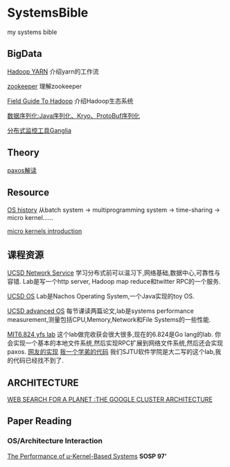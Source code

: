 # SystemsBible
my systems bible


## BigData
[Hadoop YARN](http://www.zhihu.com/question/23167837) 介绍yarn的工作流

[zookeeper](https://www.zhihu.com/question/35139415#answer-20040689) 理解zookeeper

[Field Guide To Hadoop](http://www.allitebooks.com/field-guide-to-hadoop/) 介绍Hadoop生态系统

[数据序列化:Java序列化、Kryo、ProtoBuf序列化](./bigdata/serialization.md)

[分布式监控工具Ganglia](./bigdata/cluster_monitor.md)


## Theory

[paxos解读](http://drmingdrmer.github.io/tech/distributed/2015/11/11/paxos-slide.html)

## Resource

[OS history](https://www.google.com/url?sa=t&rct=j&q=&esrc=s&source=web&cd=2&cad=rja&uact=8&ved=0ahUKEwiBgJzJ0pTKAhVD1mMKHYDvAAkQFggiMAE&url=http%3A%2F%2Fweb.mst.edu%2F~ercal%2F284%2Fslides-1%2FCHAP2.ppt&usg=AFQjCNEkcTtlkmFs2YE9-7Jp9pLfvrZU_A&bvm=bv.110151844,d.cGc) 从batch system -> multiprogramming system -> time-sharing -> micro kernel......


[micro kernels introduction](https://www.google.com/url?sa=t&rct=j&q=&esrc=s&source=web&cd=4&cad=rja&uact=8&ved=0ahUKEwiBgJzJ0pTKAhVD1mMKHYDvAAkQFggyMAM&url=http%3A%2F%2Ffaculty.cs.nku.edu%2F~waldenj%2Fclasses%2F2007%2Fspring%2Fcsc660%2Flectures%2FMicrokernels.ppt&usg=AFQjCNGFhhR9HvFMab6Hoeh03xcn--fGeg&bvm=bv.110151844,d.cGc)

## 课程资源
[UCSD Network Service](http://cseweb.ucsd.edu/~gmporter/classes/wi15/cse124/index.html) 学习分布式前可以温习下,网络基础,数据中心,可靠性与容错. Lab是写一个http server, Hadoop map reduce和twitter RPC的一个服务.

[UCSD OS](http://cseweb.ucsd.edu/classes/fa15/cse120-a/) Lab是Nachos Operating System,一个Java实现的toy OS.

[UCSD advanced OS](https://cseweb.ucsd.edu/classes/wi16/cse221-b/syllabus.html) 每节课读两篇论文,lab是systems performance measurement,测量包括CPU,Memory,Network和File Systems的一些性能.

[MIT6.824 yfs lab](https://pdos.csail.mit.edu/archive/6.824-2012/labs/) 这个lab做完收获会很大很多,现在的6.824是Go lang的lab. 你会实现一个基本的本地文件系统,然后实现RPC扩展到网络文件系统,然后还会实现paxos.  [网友的实现](https://github.com/ldaochen/yfs2012) [我一个学弟的代码](https://github.com/gaocegege/CSE-Labs) 我们SJTU软件学院是大二写的这个lab,我的代码已经找不到了.


## ARCHITECTURE
[WEB SEARCH FOR A PLANET :THE GOOGLE CLUSTER ARCHITECTURE](./papers/Google/Google_Cluster_Architecture.md)



## Paper Reading

### OS/Architecture Interaction

[The Performance of µ-Kernel-Based Systems](./papers/OS_Architecture/The_Performance_of_µ-Kernel-Based_Systems.md)  **SOSP 97'**
